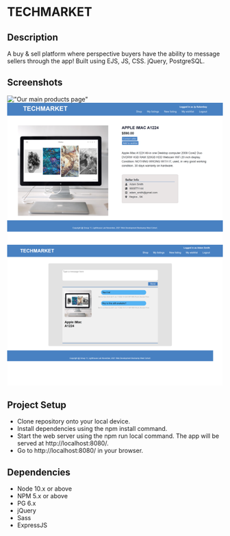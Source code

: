 TECHMARKET
=========
## Description
A buy & sell platform where perspective buyers have the ability to message sellers through the app! Built using EJS, JS, CSS. jQuery, PostgreSQL. 

## Screenshots
!["Our main products page"](https://github.com/Vlad-Lab319/midterm_marketplace/blob/master/screenshots/product_page.png)
!["Individual product page"](https://github.com/Vlad-Lab319/midterm_marketplace/blob/master/screenshots/single_product_page.png)
!["In app messenger page"](https://github.com/Vlad-Lab319/midterm_marketplace/blob/master/screenshots/messenger_page.png)

## Project Setup
- Clone repository onto your local device.
- Install dependencies using the npm install command.
- Start the web server using the npm run local command. The app will be served at http://localhost:8080/.
- Go to http://localhost:8080/ in your browser.

## Dependencies
- Node 10.x or above
- NPM 5.x or above
- PG 6.x
- jQuery
- Sass
- ExpressJS
